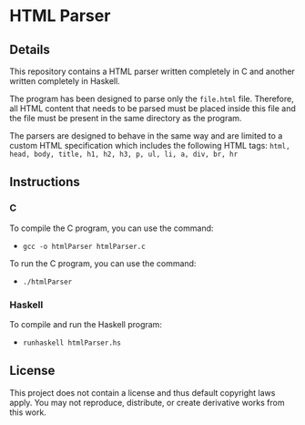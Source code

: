 # HTML Parser
## Details
This repository contains a HTML parser written completely in C and another written completely in Haskell.

The program has been designed to parse only the `file.html` file. Therefore, all HTML content that needs to be parsed must be placed inside this file and the file must be present in the same directory as the program.

The parsers are designed to behave in the same way and are limited to a custom HTML specification which includes the following HTML tags: `html, head, body, title, h1, h2, h3, p, ul, li, a, div, br, hr`

## Instructions
### C
To compile the C program, you can use the command:
  * `gcc -o htmlParser htmlParser.c`

To run the C program, you can use the command:
  * `./htmlParser`
### Haskell
To compile and run the Haskell program:
  * `runhaskell htmlParser.hs`
## License
This project does not contain a license and thus default copyright laws apply. 
You may not reproduce, distribute, or create derivative works from this work.
